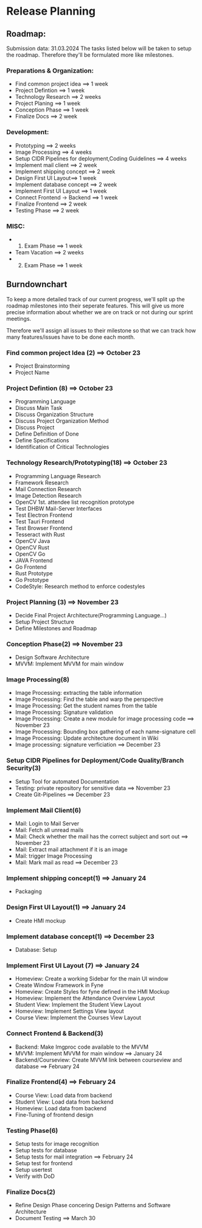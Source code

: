 # Release Planning

<!--
"A release plan is a detailed description of the planned features, enhancements, and fixes to be included in a specific version of software or a product. A release plan may vary depending on the specific requirements of a project, but typically includes the following:

- Release Objectives: A clear definition of the goals and purpose of the release. This could include introducing new features, improving user experience, or fixing bugs.
- Feature List: A detailed list of all features to be included in this release. Each feature should have a brief description and priorities.
- Timeline: A schedule indicating when the release is planned for publication. This could be a specific date or a timeframe, such as the fourth quarter of the year.
- Resource Planning: Information about the resources needed for the development and release of the software, including personnel, budget, and infrastructure.
- Risk Assessment: An assessment of potential risks and challenges that could affect the release, along with strategies for risk mitigation.
- Testing and Validation Strategy: A description of the planned testing and validation activities to ensure that the release meets requirements and quality standards.
- Communication Plan: A plan for communicating with relevant stakeholders, including customers, internal teams, and external partners, about the progress and release of the software.
- Documentation: A guide or documentation to help users understand and use the new features.
- Feedback Mechanisms: Mechanisms for capturing feedback from users after the release to inform improvements for future versions.
- Change Tracking: A system for tracking changes during the development process to ensure that the release meets requirements and specifications.

These elements are crucial to ensure that a release is successfully planned, developed, and published and meets the requirements of users and stakeholders."

Therefore: Some sort of conclusion of the Planning Phase?
-->

## Roadmap: 
Submission data: 31.03.2024
The tasks listed below will be taken to setup the roadmap. Therefore they'll be formulated more like milestones. 

### Preparations & Organization:
- Find common project idea ==> 1 week
- Project Defintion ==> 1 week 
- Technology Research ==> 2 weeks
- Project Planing ==> 1 week
- Conception Phase ==> 1 week
- Finalize Docs ==> 2 week

### Development:
- Prototyping ==> 2 weeks
- Image Processing ==> 4 weeks
- Setup CIDR Pipelines for deployment,Coding Guidelines ==> 4 weeks
- Implement mail client ==> 2 week
- Implement shipping concept ==> 2 week
- Design First UI Layout==> 1 week
- Implement database concept ==> 2 week
- Implement First UI Layout ==> 1 week
- Connect Frontend -> Backend ==> 1 week
- Finalize Frontend ==> 2 week
- Testing Phase ==> 2 week

### MISC: 
- 1. Exam Phase ==> 1 week
- Team Vacation ==> 2 weeks
- 2. Exam Phase ==> 1 week


## Burndownchart
To keep a more detailed track of our current progress, we'll split up the roadmap milestones into their seperate features. 
This will give us more precise information about whether we are on track or not during our sprint meetings. 

Therefore we'll assign all issues to their milestone so that we can track how many features/issues have to be done each month.

### Find common project Idea (2) ==> October 23
- Project Brainstorming
- Project Name

### Project Defintion (8) ==> October 23
- Programming Language
- Discuss Main Task
- Discuss Organization Structure
- Discuss Project Organization Method
- Discuss Project 
- Define Definition of Done
- Define Specifications
- Identification of Critical Technologies

### Technology Research/Prototyping(18) ==> October 23
- Programming Language Research
- Framework Research
- Mail Connection Research
- Image Detection Research
- OpenCV 1st. attendee list recognition prototype
- Test DHBW Mail-Server Interfaces
- Test Electron Frontend
- Test Tauri Frontend
- Test Browser Frontend
- Tesseract with Rust
- OpenCV Java
- OpenCV Rust
- OpenCV Go
- JAVA Frontend
- Go Frontend
- Rust Prototype
- Go Prototype
- CodeStyle: Research method to enforce codestyles

### Project Planning (3) ==> November 23
- Decide Final Project Architecture(Programming Language...)
- Setup Project Structure
- Define Milestones and Roadmap

### Conception Phase(2) ==> November 23
- Design Software Architecture
- MVVM: Implement MVVM for main window

### Image Processing(8)
- Image Processing: extracting the table information
- Image Processing: Find the table and warp the perspective
- Image Processing: Get the student names from the table
- Image Processing: Signature validation
- Image Processing: Create a new module for image processing code
==> November 23
- Image Processing: Bounding box gathering of each name-signature cell
- Image Processing: Update architecture document in Wiki
- Image processing: signature verficiation 
==> December 23

### Setup CIDR Pipelines for Deployment/Code Quality/Branch Security(3)
- Setup Tool for automated Documentation
- Testing: private repository for sensitive data
==> November 23
- Create Git-Pipelines
==> December 23

### Implement Mail Client(6)
- Mail: Login to Mail Server
- Mail: Fetch all unread mails
- Mail: Check whether the mail has the correct subject and sort out
==> November 23
- Mail: Extract mail attachment if it is an image
- Mail: trigger Image Processing
- Mail: Mark mail as read
==> December 23

### Implement shipping concept(1) ==> January 24
- Packaging

### Design First UI Layout(1) ==> January 24
- Create HMI mockup

### Implement database concept(1) ==> December 23
- Database: Setup

### Implement First UI Layout (7) ==> January 24
- Homeview: Create a working Sidebar for the main UI window
- Create Window Framework in Fyne
- Homeview: Create Styles for fyne defined in the HMI Mockup
- Homeview: Implement the Attendance Overview Layout
- Student View: Implement the Student View Layout
- Homeview: Implement Settings View layout
- Course View: Implement the Courses View Layout

### Connect Frontend & Backend(3)
- Backend: Make Imgproc code available to the MVVM
- MVVM: Implement MVVM for main window 
==> January 24
- Backend/Courseview: Create MVVM link between courseview and database
==> February 24

### Finalize Frontend(4) ==> February 24
- Course View: Load data from backend
- Student View: Load data from backend
- Homeview: Load data from backend
- Fine-Tuning of frontend design

### Testing Phase(6)
- Setup tests for image recognition
- Setup tests for database
- Setup tests for mail integration
==> February 24
- Setup test for frontend
- Setup usertest
- Verify with DoD 

### Finalize Docs(2)
- Refine Design Phase concering Design Patterns and Software Architecture
- Document Testing
==> March 30
